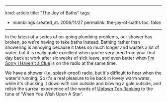 -----
kind: article
title: "The Joy of Baths"
tags:
- mumblings
created_at: 2006/11/27
permalink: the-joy-of-baths
toc: false
-----

<p>In the latest of a series of on-going plumbing problems, our shower has broken, so we're having to take baths instead. Bathing rather than showering is annoying because it takes so much longer and wastes a lot of water, but it is really quite excellent when you're very tired from your first day back at work after six weeks of sick leave, and even better when <a href="http://www.bbc.co.uk/comedy/clue/">I'm Sorry I Haven't a Clue</a> is on the radio at the same time.</p>

<p>We have a shower (i.e. splash-proof) radio, but it's difficult to hear when the water's running. So it's a real pleasure to lie back in lovely warm water, while it's chucking it down with rain outside and blowing a gale outside, and relish the surreal experience of the words of <a href="http://hjem.get2net.dk/sbn/misc/ladies/uptown.txt">Uptown Top Ranking</a> to the tune of 'When You Wish Upon A Star'.</p>



